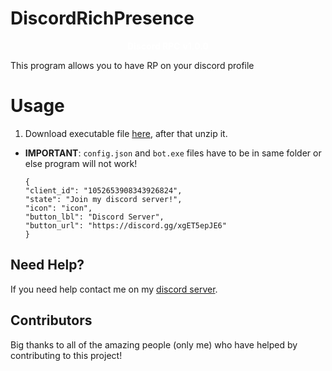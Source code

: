 # DiscordRichPresence

<p align="center">
    <span style="color: #fff; font-weight: bold;">Discord RPC</span>
<span style="color: #fff; font-weight: bold;">v1.0.0</span>

This program allows you to have RP on your discord profile

# Usage

1. Download executable file [here](https://www.mediafire.com/file/4p9jld87qggyqhe/Discord_RPC.zip/file), after that unzip it.

- **IMPORTANT**: `config.json` and `bot.exe` files have to be in same folder or else program will not work!

    ```
    {
  "client_id": "1052653908343926824",
  "state": "Join my discord server!",
  "icon": "icon",
  "button_lbl": "Discord Server",
  "button_url": "https://discord.gg/xgET5epJE6"
    }
    ```

## Need Help?

If you need help contact me on my [discord server](https://discord.gg/xgET5epJE6).

## Contributors

Big thanks to all of the amazing people (only me) who have helped by contributing to this project!
